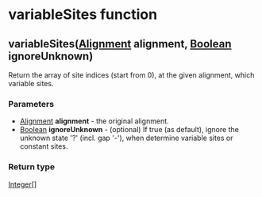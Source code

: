 variableSites function
======================
variableSites([Alignment](../types/Alignment.md) **alignment**, [Boolean](../types/Boolean.md) **ignoreUnknown**)
-----------------------------------------------------------------------------------------------------------------

Return the array of site indices (start from 0), at the given alignment, which variable sites.

### Parameters

- [Alignment](../types/Alignment.md) **alignment** - the original alignment.
- [Boolean](../types/Boolean.md) **ignoreUnknown** - (optional) If true (as default), ignore the unknown state '?' (incl. gap '-'), when determine variable sites or constant sites.

### Return type

[Integer[]](../types/Integer[].md)



